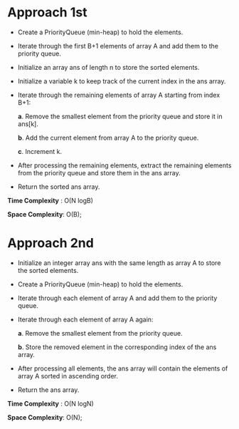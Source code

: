# Approach 1st

- Create a PriorityQueue (min-heap) to hold the elements.

- Iterate through the first B+1 elements of array A and add them to the priority queue.

- Initialize an array ans of length n to store the sorted elements.

- Initialize a variable k to keep track of the current index in the ans array.

- Iterate through the remaining elements of array A starting from index B+1:

    **a**. Remove the smallest element from the priority queue and store it in ans[k].

    **b**. Add the current element from array A to the priority queue.

    **c**. Increment k.

- After processing the remaining elements, extract the remaining elements from the priority queue and store them in the ans array.

- Return the sorted ans array.

**Time Complexity** : O(N logB)

**Space Complexity**: O(B);


# Approach 2nd

- Initialize an integer array ans with the same length as array A to store the sorted elements.

- Create a PriorityQueue (min-heap) to hold the elements.

- Iterate through each element of array A and add them to the priority queue.

- Iterate through each element of array A again:

    **a**. Remove the smallest element from the priority queue.
    
    **b**. Store the removed element in the corresponding index of the ans array.

- After processing all elements, the ans array will contain the elements of array A sorted in ascending order.

- Return the ans array.

**Time Complexity** : O(N logN)

**Space Complexity**: O(N);


